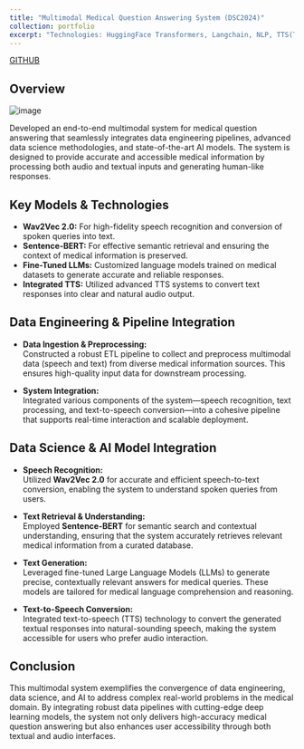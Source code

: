 ```yaml
---
title: "Multimodal Medical Question Answering System (DSC2024)"
collection: portfolio
excerpt: "Technologies: HuggingFace Transformers, Langchain, NLP, TTS(TextToSpeeech: Speech Processing technique), LLMs and ETL."
---
```


[GITHUB](https://github.com/UIT-HuyTanNhiPhuong/Blind-Doctor.git)

## Overview
![image](https://github.com/user-attachments/assets/f70078d4-8212-46a0-a848-71d44c8812ba)

Developed an end-to-end multimodal system for medical question answering that seamlessly integrates data engineering pipelines, advanced data science methodologies, and state-of-the-art AI models. The system is designed to provide accurate and accessible medical information by processing both audio and textual inputs and generating human-like responses.

## Key Models & Technologies
- **Wav2Vec 2.0:** For high-fidelity speech recognition and conversion of spoken queries into text.
- **Sentence-BERT:** For effective semantic retrieval and ensuring the context of medical information is preserved.
- **Fine-Tuned LLMs:** Customized language models trained on medical datasets to generate accurate and reliable responses.
- **Integrated TTS:** Utilized advanced TTS systems to convert text responses into clear and natural audio output.

## Data Engineering & Pipeline Integration
- **Data Ingestion & Preprocessing:**  
  Constructed a robust ETL pipeline to collect and preprocess multimodal data (speech and text) from diverse medical information sources. This ensures high-quality input data for downstream processing.

- **System Integration:**  
  Integrated various components of the system—speech recognition, text processing, and text-to-speech conversion—into a cohesive pipeline that supports real-time interaction and scalable deployment.

## Data Science & AI Model Integration
- **Speech Recognition:**  
  Utilized **Wav2Vec 2.0** for accurate and efficient speech-to-text conversion, enabling the system to understand spoken queries from users.

- **Text Retrieval & Understanding:**  
  Employed **Sentence-BERT** for semantic search and contextual understanding, ensuring that the system accurately retrieves relevant medical information from a curated database.

- **Text Generation:**  
  Leveraged fine-tuned Large Language Models (LLMs) to generate precise, contextually relevant answers for medical queries. These models are tailored for medical language comprehension and reasoning.

- **Text-to-Speech Conversion:**  
  Integrated text-to-speech (TTS) technology to convert the generated textual responses into natural-sounding speech, making the system accessible for users who prefer audio interaction.

## Conclusion
This multimodal system exemplifies the convergence of data engineering, data science, and AI to address complex real-world problems in the medical domain. By integrating robust data pipelines with cutting-edge deep learning models, the system not only delivers high-accuracy medical question answering but also enhances user accessibility through both textual and audio interfaces.
